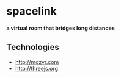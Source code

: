 # spacelink

**a virtual room that bridges long distances**

## Technologies

- <http://mozvr.com>
- <http://threejs.org>
